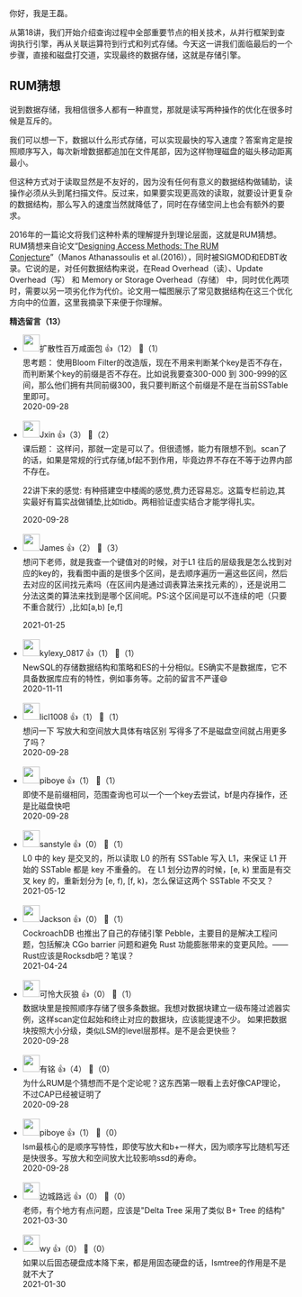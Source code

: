 你好，我是王磊。

从第18讲，我们开始介绍查询过程中全部重要节点的相关技术，从并行框架到查询执行引擎，再从关联运算符到行式和列式存储。今天这一讲我们面临最后的一个步骤，直接和磁盘打交道，实现最终的数据存储，这就是存储引擎。

## RUM猜想

说到数据存储，我相信很多人都有一种直觉，那就是读写两种操作的优化在很多时候是互斥的。

我们可以想一下，数据以什么形式存储，可以实现最快的写入速度？答案肯定是按照顺序写入，每次新增数据都追加在文件尾部，因为这样物理磁盘的磁头移动距离最小。

但这种方式对于读取显然是不友好的，因为没有任何有意义的数据结构做辅助，读操作必须从头到尾扫描文件。反过来，如果要实现更高效的读取，就要设计更复杂的数据结构，那么写入的速度当然就降低了，同时在存储空间上也会有额外的要求。

2016年的一篇论文将我们这种朴素的理解提升到理论层面，这就是RUM猜想。RUM猜想来自论文“[Designing Access Methods: The RUM Conjecture](https://stratos.seas.harvard.edu/files/stratos/files/rum.pdf)”（Manos Athanassoulis et al.(2016)），同时被SIGMOD和EDBT收录。它说的是，对任何数据结构来说，在Read Overhead（读）、Update Overhead（写） 和 Memory or Storage Overhead（存储） 中，同时优化两项时，需要以另一项劣化作为代价。论文用一幅图展示了常见数据结构在这三个优化方向中的位置，这里我摘录下来便于你理解。
<div><strong>精选留言（13）</strong></div><ul>
<li><img src="https://static001.geekbang.org/account/avatar/00/1d/12/13/e103a6e3.jpg" width="30px"><span>扩散性百万咸面包</span> 👍（12） 💬（1）<div>思考题：
使用Bloom Filter的改造版，现在不用来判断某个key是否不存在，而判断某个key的前缀是否不存在。比如说我要查300-000 到 300-999的区间，那么他们拥有共同前缀300，我只要判断这个前缀是不是在当前SSTable里即可。</div>2020-09-28</li><br/><li><img src="https://static001.geekbang.org/account/avatar/00/13/17/27/ec30d30a.jpg" width="30px"><span>Jxin</span> 👍（3） 💬（2）<div>课后题：
这样问，那就一定是可以了。但很遗憾，能力有限想不到。scan了的话，如果是常规的行式存储,bf起不到作用，毕竟边界不存在不等于边界内部不存在。

22讲下来的感觉:
有种搭建空中楼阁的感觉,费力还容易忘。这篇专栏前边,其实最好有篇实战做铺垫,比如tidb。两相验证虚实结合才能学得扎实。</div>2020-09-28</li><br/><li><img src="https://static001.geekbang.org/account/avatar/00/0f/d0/15/c5dc2b0d.jpg" width="30px"><span>James</span> 👍（2） 💬（3）<div>想问下老师，就是我查一个键值对的时候，对于L1 往后的层级我是怎么找到对应的key的，我看图中画的是很多个区间，是去顺序遍历一遍这些区间，然后去对应的区间找元素吗（在区间内是通过调表算法来找元素的），还是说用二分法这类的算法来找到是哪个区间呢。PS:这个区间是可以不连续的吧（只要不重合就行）,比如[a,b) [e,f]
</div>2021-01-25</li><br/><li><img src="https://static001.geekbang.org/account/avatar/00/10/4d/54/9c214885.jpg" width="30px"><span>kylexy_0817</span> 👍（1） 💬（1）<div>NewSQL的存储数据结构和策略和ES的十分相似。ES确实不是数据库，它不具备数据库应有的特性，例如事务等。之前的留言不严谨😄</div>2020-11-11</li><br/><li><img src="" width="30px"><span>licl1008</span> 👍（1） 💬（1）<div>想问一下 写放大和空间放大具体有啥区别 写得多了不是磁盘空间就占用更多了吗？</div>2020-09-28</li><br/><li><img src="https://static001.geekbang.org/account/avatar/00/10/47/00/3202bdf0.jpg" width="30px"><span>piboye</span> 👍（1） 💬（1）<div>即使不是前缀相同，范围查询也可以一个一个key去尝试，bf是内存操作，还是比磁盘快吧</div>2020-09-28</li><br/><li><img src="https://static001.geekbang.org/account/avatar/00/12/df/84/28b633bd.jpg" width="30px"><span>sanstyle</span> 👍（0） 💬（1）<div>L0 中的 key 是交叉的，所以读取 L0 的所有 SSTable 写入 L1，来保证 L1 开始的 SSTable 都是 key 不重叠的。
在 L1 划分边界的时候，[e, k) 里面是有交叉 key 的，重新划分为 [e, f), [f, k)，怎么保证这两个 SSTable 不交叉？</div>2021-05-12</li><br/><li><img src="https://static001.geekbang.org/account/avatar/00/10/32/1c/3e3cdad2.jpg" width="30px"><span>Jackson</span> 👍（0） 💬（1）<div>CockroachDB 也推出了自己的存储引擎 Pebble，主要目的是解决工程问题，包括解决 CGo barrier 问题和避免 Rust 功能膨胀带来的变更风险。—— Rust应该是Rocksdb吧？笔误？</div>2021-04-24</li><br/><li><img src="https://static001.geekbang.org/account/avatar/00/1d/6c/b5/32374f93.jpg" width="30px"><span>可怜大灰狼</span> 👍（0） 💬（1）<div>数据块里是按照顺序存储了很多条数据。我想对数据块建立一级布隆过滤器实例，这样scan定位起始和终止对应的数据块，应该能提速不少。
如果把数据块按照大小分级，类似LSM的level层那样。是不是会更快些？</div>2020-09-28</li><br/><li><img src="http://thirdwx.qlogo.cn/mmopen/vi_32/3XbCueYYVWTiclv8T5tFpwiblOxLphvSZxL4ujMdqVMibZnOiaFK2C5nKRGv407iaAsrI0CDICYVQJtiaITzkjfjbvrQ/132" width="30px"><span>有铭</span> 👍（4） 💬（0）<div>为什么RUM是个猜想而不是个定论呢？这东西第一眼看上去好像CAP理论，不过CAP已经被证明了</div>2020-09-28</li><br/><li><img src="https://static001.geekbang.org/account/avatar/00/10/47/00/3202bdf0.jpg" width="30px"><span>piboye</span> 👍（1） 💬（0）<div>lsm最核心的是顺序写特性，即使写放大和b+一样大，因为顺序写比随机写还是快很多。写放大和空间放大比较影响ssd的寿命。</div>2020-09-28</li><br/><li><img src="https://static001.geekbang.org/account/avatar/00/13/a2/55/1092ebb8.jpg" width="30px"><span>边城路远</span> 👍（0） 💬（0）<div>老师，有个地方有点问题，应该是&quot;Delta Tree 采用了类似 B+ Tree 的结构&quot;</div>2021-03-30</li><br/><li><img src="https://static001.geekbang.org/account/avatar/00/10/3e/e9/116f1dee.jpg" width="30px"><span>wy</span> 👍（0） 💬（0）<div>如果以后固态硬盘成本降下来，都是用固态硬盘的话，lsmtree的作用是不是就不大了</div>2021-01-30</li><br/>
</ul>